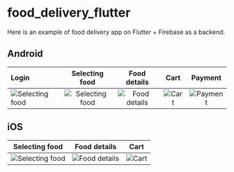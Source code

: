 # food_delivery_flutter

Here is an example of food delivery app on Flutter + Firebase as a backend.

## Android

| Login                                                                   |                                 Selecting food                                  |                                 Food details                                  |                                 Cart                                  |                                 Payment                                  |
|:------------------------------------------------------------------------|:-------------------------------------------------------------------------------:|:-----------------------------------------------------------------------------:|:---------------------------------------------------------------------:|:------------------------------------------------------------------------:|
| ![Selecting food](https://en.proft.me/media/django/android_food_delivery1.jpg) | ![Selecting food](https://en.proft.me/media/android/android_food_delivery2.jpg) | ![Food details](https://en.proft.me/media/android/android_food_delivery3.jpg) | ![Cart](https://en.proft.me/media/android/android_food_delivery4.jpg) | ![Payment](https://en.proft.me/media/android/android_food_delivery5.jpg) | 

## iOS

|                             Selecting food                              |                             Food details                              |                             Cart                              | 
|:-----------------------------------------------------------------------:|:---------------------------------------------------------------------:|:-------------------------------------------------------------:|
| ![Selecting food](https://en.proft.me/media/ios/ios_food_delivery1.jpg) | ![Food details](https://en.proft.me/media/ios/ios_food_delivery2.jpg) | ![Cart](https://en.proft.me/media/ios/ios_food_delivery3.jpg) | 